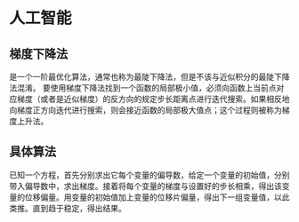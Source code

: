 # 人工智能
## 梯度下降法
是一个一阶最优化算法，通常也称为最陡下降法，但是不该与近似积分的最陡下降法混淆。 要使用梯度下降法找到一个函数的局部极小值，必须向函数上当前点对应梯度（或者是近似梯度）的反方向的规定步长距离点进行迭代搜索。如果相反地向梯度正方向迭代进行搜索，则会接近函数的局部极大值点；这个过程则被称为梯度上升法。
## 具体算法
已知一个方程，首先分别求出它每个变量的偏导数，给定一个变量的初始值，分别带入偏导数中，求出梯度。接着将每个变量的梯度与设置好的步长相乘，得出该变量的位移偏量。用变量的初始值加上变量的位移片偏量，得出下一组变量值，以此类推。直到趋于稳定，得出结果。
